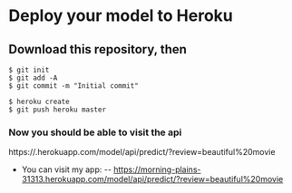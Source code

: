 # Deploy your model to Heroku

## Download this repository, then

    $ git init
    $ git add -A
    $ git commit -m "Initial commit"

    $ heroku create
    $ git push heroku master

### Now you should be able to visit the api
https://<YOUR-HEROKU-APPNAME>.herokuapp.com/model/api/predict/?review=beautiful%20movie
- You can visit my app:
-- https://morning-plains-31313.herokuapp.com/model/api/predict/?review=beautiful%20movie



